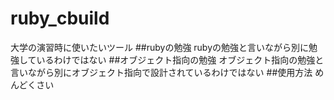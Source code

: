# ruby_cbuild
大学の演習時に使いたいツール
##rubyの勉強
rubyの勉強と言いながら別に勉強しているわけではない
##オブジェクト指向の勉強
オブジェクト指向の勉強と言いながら別にオブジェクト指向で設計されているわけではない
##使用方法
めんどくさい
